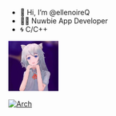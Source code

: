 - 👋 Hi, I’m @ellenoireQ
- 🧑‍💻 Nuwbie App Developer
- 🌀 C/C++

<div>
    <img width="100"  height="100" src="./profile.jpg" />
</div>

[![Arch](https://skillicons.dev/icons?i=linux,arch,windows,c,cpp&theme=dark)](https://skillicons.dev)

<!---
ellenoireQ/ellenoireQ is a ✨ special ✨ repository because its `README.md` (this file) appears on your GitHub profile.
You can click the Preview link to take a look at your changes.
--->
